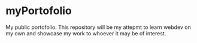 # myPortofolio
My public portofolio. This repository will be my attepmt to learn webdev on my own and showcase my work to whoever it may be of interest.
